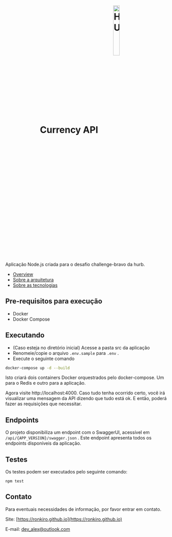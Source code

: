 <h1 align=center>
  Currency API
  <img align=center src="https://avatars1.githubusercontent.com/u/7063040?v=4&s=200.jpg" alt="HU" width="20%" /> 

</h1>

Aplicação Node.js criada para o desafio challenge-bravo da hurb.

* [Overview](./docs/CHALLENGE.md)
* [Sobre a arquitetura](./docs/ARCHITECTURE.md)
* [Sobre as tecnologias](./docs/TECHS.md)

## Pre-requisitos para execução

* Docker
* Docker Compose

## Executando

* (Caso esteja no diretório inicial) Acesse a pasta src da aplicação
* Renomeie/copie o arquivo `.env.sample` para `.env` .
* Execute o seguinte comando

``` bash
docker-compose up -d --build
```

Isto criará dois containers Docker orquestrados pelo docker-compose. Um para o Redis e outro para a aplicação.

Agora visite http://localhost:4000. Caso tudo tenha ocorrido certo, você irá visualizar uma mensagem da API dizendo que tudo está ok. E então, poderá fazer as requisições que necessitar.

## Endpoints

O projeto disponibiliza um endpoint com o SwaggerUI, acessível em `/api/{APP_VERSION}/swagger.json` . Este endpoint apresenta todos os endpoints disponíveis da aplicação.

## Testes

Os testes podem ser executados pelo seguinte comando:

``` 
npm test
```

## Contato

Para eventuais necessidades de informação, por favor entrar em contato.

Site: [https://ronkiro.github.io](https://ronkiro.github.io)

E-mail: [dev_alex@outlook.com](mailto:dev_alex@outlook.com)
